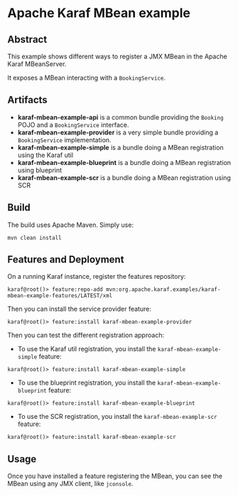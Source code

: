 <!--
    Licensed to the Apache Software Foundation (ASF) under one
    or more contributor license agreements.  See the NOTICE file
    distributed with this work for additional information
    regarding copyright ownership.  The ASF licenses this file
    to you under the Apache License, Version 2.0 (the
    "License"); you may not use this file except in compliance
    with the License.  You may obtain a copy of the License at

      http://www.apache.org/licenses/LICENSE-2.0

    Unless required by applicable law or agreed to in writing,
    software distributed under the License is distributed on an
    "AS IS" BASIS, WITHOUT WARRANTIES OR CONDITIONS OF ANY
    KIND, either express or implied.  See the License for the
    specific language governing permissions and limitations
    under the License.
-->
# Apache Karaf MBean example

## Abstract

This example shows different ways to register a JMX MBean in the Apache Karaf MBeanServer.

It exposes a MBean interacting with a `BookingService`.

## Artifacts

* **karaf-mbean-example-api** is a common bundle providing the `Booking` POJO and a `BookingService` interface.
* **karaf-mbean-example-provider** is a very simple bundle providing a `BookingService` implementation.
* **karaf-mbean-example-simple** is a bundle doing a MBean registration using the Karaf util
* **karaf-mbean-example-blueprint** is a bundle doing a MBean registration using blueprint
* **karaf-mbean-example-scr** is a bundle doing a MBean registration using SCR

## Build

The build uses Apache Maven. Simply use:

```
mvn clean install
```

## Features and Deployment

On a running Karaf instance, register the features repository:

```
karaf@root()> feature:repo-add mvn:org.apache.karaf.examples/karaf-mbean-example-features/LATEST/xml
```

Then you can install the service provider feature:

```
karaf@root()> feature:install karaf-mbean-example-provider
```

Then you can test the different registration approach:

* To use the Karaf util registration, you install the `karaf-mbean-example-simple` feature:

```
karaf@root()> feature:install karaf-mbean-example-simple
```

* To use the blueprint registration, you install the `karaf-mbean-example-blueprint` feature:

```
karaf@root()> feature:install karaf-mbean-example-blueprint
``` 

* To use the SCR registration, you install the `karaf-mbean-example-scr` feature:

```
karaf@root()> feature:install karaf-mbean-example-scr
```  

## Usage

Once you have installed a feature registering the MBean, you can see the MBean using any JMX client, like `jconsole`. 
